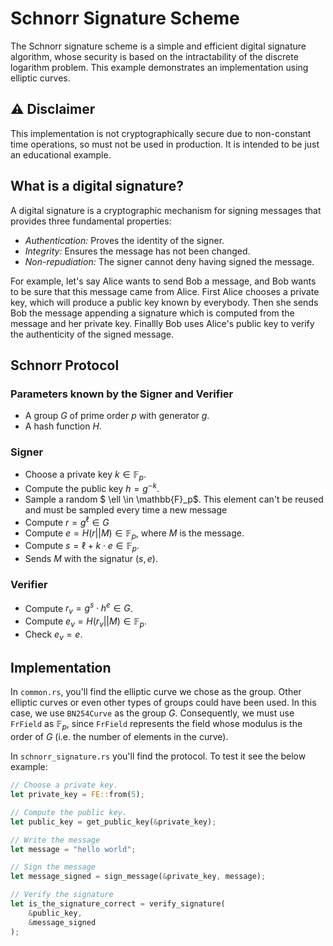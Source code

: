 # Schnorr Signature Scheme

The Schnorr signature scheme is a simple and efficient digital signature algorithm, whose security is based on the intractability of the discrete logarithm problem.  This example demonstrates an implementation using elliptic curves.

## ⚠️ Disclaimer
This implementation is not cryptographically secure due to non-constant time operations, so must not be used in production. It is intended to be just an educational example.

## What is a digital signature?

A digital signature is a cryptographic mechanism for signing messages that provides three fundamental properties:

- *Authentication:* Proves the identity of the signer.
- *Integrity:* Ensures the message has not been changed.
- *Non-repudiation:* The signer cannot deny having signed the message.

For example, let's say Alice wants to send Bob a message, and Bob wants to be sure that this message came from Alice. First Alice chooses a private key, which will produce a public key known by everybody. Then she sends Bob the message appending a signature which is computed from the message and her private key. Finallly Bob uses Alice's public key to verify the authenticity of the signed message.

## Schnorr Protocol

### Parameters known by the Signer and Verifier
- A group $G$ of prime order $p$ with generator $g$.
- A hash function $H$.

### Signer
- Choose a private key $k \in \mathbb{F}_p$.
- Compute the public key $h = g^{-k}$.
- Sample a random $ \ell \in \mathbb{F}_p$. This element can't be reused and must be sampled every time a new message 
- Compute $r = g^\ell \in G$
- Compute $e = H(r || M) \in \mathbb{F}_p$, where $M$ is the message.
- Compute $s = \ell + k \cdot e \in \mathbb{F}_p$.
- Sends $M$ with the signatur $(s, e)$.

### Verifier
- Compute $r_v = g^s \cdot h^e \in G$.
- Compute $e_v = H(r_v || M) \in \mathbb{F}_p$.
- Check $e_v = e$.

## Implementation
In `common.rs`, you'll find the elliptic curve we chose  as the group. Other elliptic curves or even other types of groups could have been used. In this case, we use `BN254Curve` as the group $G$. Consequently, we must use `FrField` as $\mathbb{F}_p$, since `FrField` represents the field whose modulus is the order of $G$ (i.e. the number of elements in the curve).

In `schnorr_signature.rs` you'll find the protocol. To test it see the below example:

```rust
// Choose a private key.
let private_key = FE::from(5);

// Compute the public key.
let public_key = get_public_key(&private_key);

// Write the message
let message = "hello world";

// Sign the message
let message_signed = sign_message(&private_key, message);

// Verify the signature
let is_the_signature_correct = verify_signature(
    &public_key,
    &message_signed
);
```




